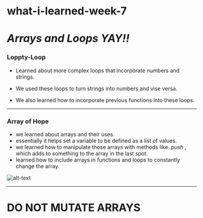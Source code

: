 # what-i-learned-week-7

# _Arrays and Loops YAY!!_

### Loppty-Loop
* Learned about more complex loops that incorporate numbers and strings.
  
* We used these loops to turn strings into numbers and vise versa.

* We also learned how to incorporate previous functions into these loops.

---

### Array of Hope
* we learned about arrays and their uses.
* essentially it helps set a variable to be defined as a list of values.
* we learned how  to manipulate those arrays with methods like _.push_ , which adds to something to the array in the last spot.
* learned how to include arrays in functions and loops to constantly change the array.

![alt-text](https://media.giphy.com/media/NXWYyKAHim63u/source.gif)

---
# DO NOT MUTATE ARRAYS






